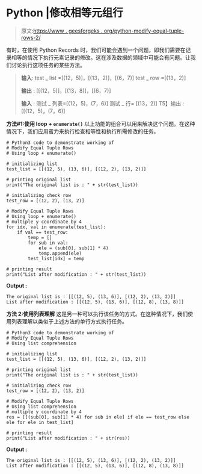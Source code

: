 # Python |修改相等元组行

> 原文:[https://www . geesforgeks . org/python-modify-equal-tuple-rows-2/](https://www.geeksforgeeks.org/python-modify-equal-tuple-rows-2/)

有时，在使用 Python Records 时，我们可能会遇到一个问题，即我们需要在记录相等的情况下执行元素记录的修改。这在涉及数据的领域中可能会有问题。让我们讨论执行这项任务的某些方法。

> **输入**:
> test _ list =[(12，5)]，[(13，2)]，[(6，7)]
> test _ row =[(13，2)]
> 
> **输出** : [[(12，5)]，[(13，8)]，[(6，7)]
> 
> **输入** :
> 测试 _ 列表=[(12，5)，(7，6)]
> 测试 _ 行= [(13，2)]
> T5】输出 : [[(12，5)，(7，6)]

**方法#1:使用 loop + `enumerate()`**
以上功能的组合可以用来解决这个问题。在这种情况下，我们应用蛮力来执行检查相等性和执行所需修改的任务。

```
# Python3 code to demonstrate working of 
# Modify Equal Tuple Rows
# Using loop + enumerate()

# initializing list
test_list = [[(12, 5), (13, 6)], [(12, 2), (13, 2)]]

# printing original list
print("The original list is : " + str(test_list))

# initializing check row 
test_row = [(12, 2), (13, 2)]

# Modify Equal Tuple Rows
# Using loop + enumerate()
# multiple y coordinate by 4
for idx, val in enumerate(test_list):
    if val == test_row:
        temp = []
        for sub in val:
            ele = (sub[0], sub[1] * 4)
            temp.append(ele)
        test_list[idx] = temp

# printing result 
print("List after modification : " + str(test_list)) 
```

**Output :**

```
The original list is : [[(12, 5), (13, 6)], [(12, 2), (13, 2)]]
List after modification : [[(12, 5), (13, 6)], [(12, 8), (13, 8)]]

```

**方法 2:使用列表理解**
这是另一种可以执行该任务的方式。在这种情况下，我们使用列表理解以类似于上述方法的单行方式执行任务。

```
# Python3 code to demonstrate working of 
# Modify Equal Tuple Rows
# Using list comprehension

# initializing list
test_list = [[(12, 5), (13, 6)], [(12, 2), (13, 2)]]

# printing original list
print("The original list is : " + str(test_list))

# initializing check row 
test_row = [(12, 2), (13, 2)]

# Modify Equal Tuple Rows
# Using list comprehension
# multiple y coordinate by 4
res = [[(sub[0], sub[1] * 4) for sub in ele] if ele == test_row else ele for ele in test_list]

# printing result 
print("List after modification : " + str(res)) 
```

**Output :**

```
The original list is : [[(12, 5), (13, 6)], [(12, 2), (13, 2)]]
List after modification : [[(12, 5), (13, 6)], [(12, 8), (13, 8)]]

```